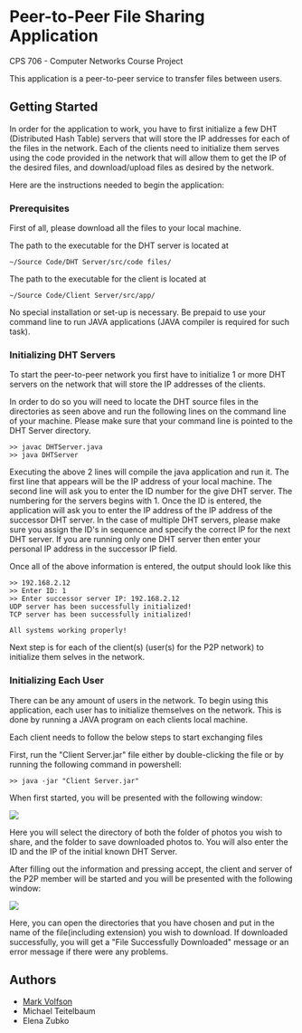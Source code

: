 # Peer-to-Peer File Sharing Application

CPS 706 - Computer Networks
Course Project

This application is a peer-to-peer service to transfer files between users.

## Getting Started

In order for the application to work, you have to first initialize a few DHT (Distributed Hash Table) servers that will store the IP addresses for each of the files in the network. Each of the clients need to initialize them serves using the code provided in the network that will allow them to get the IP of the desired files, and download/upload files as desired by the network.

Here are the instructions needed to begin the application:

### Prerequisites

First of all, please download all the files to your local machine.

The path to the executable for the DHT server is located at

```
~/Source Code/DHT Server/src/code files/
```

The path to the executable for the client is located at

```
~/Source Code/Client Server/src/app/
```

No special installation or set-up is necessary. Be prepaid to use your command line to run JAVA applications (JAVA compiler is required for such task).

### Initializing DHT Servers

To start the peer-to-peer network you first have to initialize 1 or more DHT servers on the network that will store the IP addresses of the clients.

In order to do so you will need to locate the DHT source files in the directories as seen above and run the following lines on the command line of your machine. Please make sure that your command line is pointed to the DHT Server directory.

```
>> javac DHTServer.java
>> java DHTServer
```

Executing the above 2 lines will compile the java application and run it. The first line that appears will be the IP address of your local machine. The second line will ask you to enter the ID number for the give DHT server. The numbering for the servers begins with 1. Once the ID is entered, the application will ask you to enter the IP address of the IP address of the successor DHT server. In the case of multiple DHT servers, please make sure you assign the ID's in sequence and specify the correct IP for the next DHT server. If you are running only one DHT server then enter your personal IP address in the successor IP field.

Once all of the above information is entered, the output should look like this

```
>> 192.168.2.12
>> Enter ID: 1
>> Enter successor server IP: 192.168.2.12
UDP server has been successfully initialized!
TCP server has been successfully initialized!

All systems working properly!
```

Next step is for each of the client(s) (user(s) for the P2P network) to initialize them selves in the network.

### Initializing Each User

There can be any amount of users in the network. To begin using this application, each user has to initialize themselves on the network. This is done by running a JAVA program on each clients local machine.

Each client needs to follow the below steps to start exchanging files

First, run the "Client Server.jar" file either by double-clicking the file or by running the following command in powershell:
```
>> java -jar "Client Server.jar"
```

When first started, you will be presented with the following window:

<img src="Photos/setup screen.png">

Here you will select the directory of both the folder of photos you wish to share, and the folder to save downloaded photos to. You will also enter the ID and the IP of the initial known DHT Server.

After filling out the information and pressing accept, the client and server of the P2P member will be started and you will be presented with the following window:

<img src="Photos/main screen.png">

Here, you can open the directories that you have chosen and put in the name of the file(including extension) you wish to download. If downloaded successfully, you will get a "File Successfully Downloaded" message or an error message if there were any problems.

## Authors

* [Mark Volfson](https://www.linkedin.com/in/mvolfson/)
* Michael Teitelbaum
* Elena Zubko
